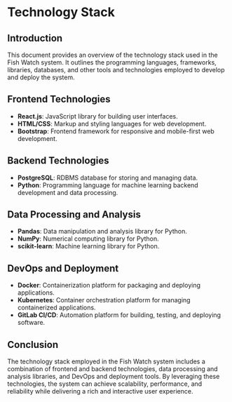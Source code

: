 # Technology Stack

## Introduction

This document provides an overview of the technology stack used in the Fish Watch system. It outlines the programming languages, frameworks, libraries, databases, and other tools and technologies employed to develop and deploy the system.

## Frontend Technologies

- **React.js**: JavaScript library for building user interfaces.
- **HTML/CSS**: Markup and styling languages for web development.
- **Bootstrap**: Frontend framework for responsive and mobile-first web development.

## Backend Technologies

- **PostgreSQL**: RDBMS database for storing and managing data.
- **Python**: Programming language for machine learning backend development and data processing.

## Data Processing and Analysis

- **Pandas**: Data manipulation and analysis library for Python.
- **NumPy**: Numerical computing library for Python.
- **scikit-learn**: Machine learning library for Python.

## DevOps and Deployment

- **Docker**: Containerization platform for packaging and deploying applications.
- **Kubernetes**: Container orchestration platform for managing containerized applications.
- **GitLab CI/CD**: Automation platform for building, testing, and deploying software.

## Conclusion

The technology stack employed in the Fish Watch system includes a combination of frontend and backend technologies, data processing and analysis libraries, and DevOps and deployment tools. By leveraging these technologies, the system can achieve scalability, performance, and reliability while delivering a rich and interactive user experience.
